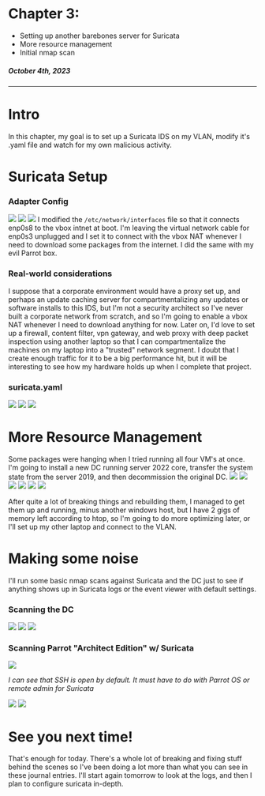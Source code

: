 # Chapter 3:  
* Setting up another barebones server for Suricata
* More resource management
* Initial nmap scan
##### *October 4th, 2023*
---
# Intro
In this chapter, my goal is to set up a Suricata IDS on my VLAN, modify it's .yaml file and watch for my own malicious activity.

# Suricata Setup
### Adapter Config
![](a/57837351015ae15e9b66974b9223f98e.png)
![](a/73a7ed16ee379547cc62df496451c93f.png)
![](a/555142a9de2e947a50b68329252a643a.png)
I modified the `/etc/network/interfaces` file so that it connects enp0s8 to the vbox intnet at boot. I'm leaving the virtual network cable for enp0s3 unplugged and I set it to connect with the vbox NAT whenever I need to download some packages from the internet. I did the same with my evil Parrot box.
### Real-world considerations
I suppose that a corporate environment would have a proxy set up, and perhaps an update caching server for compartmentalizing any updates or software installs to this IDS, but I'm not a security architect so I've never built a corporate network from scratch, and so I'm going to enable a vbox NAT whenever I need to download anything for now. Later on, I'd love to set up a firewall, content filter, vpn gateway, and web proxy with deep packet inspection using another laptop so that I can compartmentalize the machines on my laptop into a "trusted" network segment. I doubt that I create enough traffic for it to be a big performance hit, but it will be interesting to see how my hardware holds up when I complete that project.
### suricata.yaml
![](a/5147adb1e859f47173f3b713a54dd667.png)
![](a/c8d0e799a051bbdd0d679f0f441a20e5.png)
![](a/088d74b5789f9d972f4af57324f0eb6e.png)
# More Resource Management
Some packages were hanging when I tried running all four VM's at once. I'm going to install a new DC running server 2022 core, transfer the system state from the server 2019, and then decommission the original DC.
![](a/d4dcdb9c15078ef2816e1a606065cb20.png)
![](a/7a8bafa8e9acc4b4de31feabeafa3f40.png)
![](a/f755f96774874c67c9d1b99448a448a6.png)
![](a/9c0fc12304f8cfe23ef7c2d7707c0b46.png)
![](a/a8daaddd19fdd7a528db8acc8d1e5582.png)
![](a/eb3fcd05ae8fdd2aa0e64a51ee1370ff.png)

After quite a lot of breaking things and rebuilding them, I managed to get them up and running, minus another windows host, but I have 2 gigs of memory left according to htop, so I'm going to do more optimizing later, or I'll set up my other laptop and connect to the VLAN.
# Making some noise 
I'll run some basic nmap scans against Suricata and the DC just to see if anything shows up in Suricata logs or the event viewer with default settings.
### Scanning the DC
![](a/94661829d96ce1b822c6b70f6221b3af.png)
![](a/7f50954223b7a009f1bd81ce93fd4ca6.png)
![](a/b6e591bc791e0ee7abbab3e549c152c0.png)

### Scanning Parrot "Architect Edition" w/ Suricata
![](a/aaf450f8b92d437f060c346ca4bd5471.png)

*I can see that SSH is open by default. It must have to do with Parrot OS or remote admin for Suricata*

![](a/957558ad3b30aeb79bb3e751beea8c32.png)
![](a/579768a535c3185777865ca183194b73.png)
# See you next time!
That's enough for today. There's a whole lot of breaking and fixing stuff behind the scenes so I've been doing a lot more than what you can see in these journal entries. I'll start again tomorrow to look at the logs, and then I plan to configure suricata in-depth.
